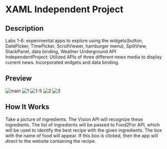 # XAML Independent Project
## Description ##

Labs 1-6: experimental apps to explore using the widgets(button, DatePicker, TimePicker, ScrollViewer, hamburger menu), SplitView, StackPanel, data binding, Weather Underground API <br />
IndependentProject: Utilized APIs of three different news media to display current news. Incorporated widgets and data binding. 
## Preview ##
![main](https://user-images.githubusercontent.com/21698734/34460786-a05316d8-edcd-11e7-998f-8e8c64fb587c.JPG)
![1](https://user-images.githubusercontent.com/21698734/34460787-a064e05c-edcd-11e7-9d64-25a05b5b9637.JPG)
![1-5](https://user-images.githubusercontent.com/21698734/34460788-a07b7862-edcd-11e7-9b9f-e6867ba3b66f.JPG)
![2](https://user-images.githubusercontent.com/21698734/34460789-a08bfb1a-edcd-11e7-84fd-3bb2e9e77033.JPG)
![3](https://user-images.githubusercontent.com/21698734/34460790-a09c0c3a-edcd-11e7-82fb-a45420795e87.JPG)

## How It Works ##
Take a picture of ingredients. The Vision API will recognize these ingredients. The list of ingredients will be passed to Food2For API, which will be used to identify the best recipe with the given ingredients. The box with the name of food will appear. If this box is clicked, then the app will direct to the website containing the recipe. 
